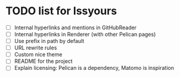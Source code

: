 # TODO list for Issyours

- [ ] Internal hyperlinks and mentions in GitHubReader
- [ ] Internal hyperlinks in Renderer (with other Pelican pages)
- [ ] Use prefix in path by default
- [ ] URL rewrite rules
- [ ] Custom nice theme
- [ ] README for the project
- [ ] Explain licensing: Pelican is a dependency, Matomo is inspiration

